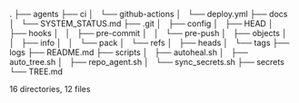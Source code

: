 .
├── agents
├── ci
│   └── github-actions
│       └── deploy.yml
├── docs
│   └── SYSTEM_STATUS.md
├── .git
│   ├── config
│   ├── HEAD
│   ├── hooks
│   │   ├── pre-commit
│   │   └── pre-push
│   ├── objects
│   │   ├── info
│   │   └── pack
│   └── refs
│       ├── heads
│       └── tags
├── logs
├── README.md
├── scripts
│   ├── autoheal.sh
│   ├── auto_tree.sh
│   ├── repo_agent.sh
│   └── sync_secrets.sh
├── secrets
└── TREE.md

16 directories, 12 files
